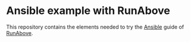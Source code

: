 Ansible example with RunAbove
=============================

This repository contains the elements needed to try the 
[Ansible](http://www.ansible.com) guide of 
[RunAbove](https://community.runabove.com/kb/en/instances/ansible.html).

